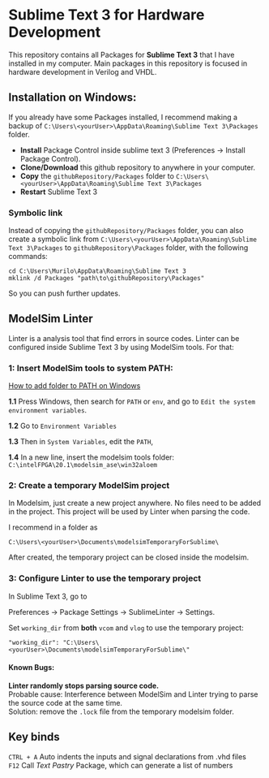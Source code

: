# Sublime Text 3 for Hardware Development

This repository contains all Packages for **Sublime Text 3**  that I have installed in my computer. Main packages in this repository is focused in hardware development in Verilog and VHDL.

## Installation on Windows:

If you already have some Packages installed, I recommend making a backup of `C:\Users\<yourUser>\AppData\Roaming\Sublime Text 3\Packages` folder.

- **Install** Package Control inside sublime text 3 (Preferences -> Install Package Control).
- **Clone/Download** this github repository to anywhere in your computer.
- **Copy** the `githubRepository/Packages` folder to `C:\Users\<yourUser>\AppData\Roaming\Sublime Text 3\Packages`
- **Restart** Sublime Text 3

### Symbolic link

Instead of copying the `githubRepository/Packages` folder, you can also create a symbolic link from `C:\Users\<yourUser>\AppData\Roaming\Sublime Text 3\Packages` to `githubRepository\Packages` folder, with the following commands:

    cd C:\Users\Murilo\AppData\Roaming\Sublime Text 3
    mklink /d Packages "path\to\githubRepository\Packages"

So you can push further updates.

## ModelSim Linter

Linter is a analysis tool that find errors in source codes. Linter can be configured inside Sublime Text 3 by using ModelSim tools. For that:

### 1: Insert ModelSim tools to system PATH:

[How to add folder to PATH on Windows](https://www.architectryan.com/2018/03/17/add-to-the-path-on-windows-10/)

**1.1** Press Windows, then search for `PATH` or `env`, and go to `Edit the system environment variables`. 

**1.2** Go to `Environment Variables`

**1.3** Then in `System Variables`, edit the `PATH`,

**1.4** In a new line, insert the modelsim tools folder: `C:\intelFPGA\20.1\modelsim_ase\win32aloem`

### 2: Create a temporary ModelSim project

In Modelsim, just create a new project anywhere. No files need to be added in the project. This project will be used by Linter when parsing the code.

I recommend in a folder as 

    C:\Users\<yourUser>\Documents\modelsimTemporaryForSublime\

After created, the temporary project can be closed inside the modelsim.

### 3: Configure Linter to use the temporary project

In Sublime Text 3, go to

Preferences -> Package Settings -> SublimeLinter -> Settings.

Set `working_dir` from **both** `vcom` and `vlog` to use the temporary project:

    "working_dir": "C:\Users\<yourUser>\Documents\modelsimTemporaryForSublime\"

#### Known Bugs:

**Linter randomly stops parsing source code.**  
Probable cause: Interference between ModelSim and Linter trying to parse the source code at the same time.  
Solution: remove the `.lock` file from the temporary modelsim folder.

## Key binds

`CTRL + A` Auto indents the inputs and signal declarations from .vhd files  
`F12` Call *Text Pastry* Package, which can generate a list of numbers
